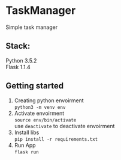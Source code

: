 # TaskManager #
Simple task manager

## Stack: ##
Python 3.5.2 <br/>
Flask 1.1.4

## Getting started ##
1) Creating python envoirment <br/>
` python3 -m venv env `
2) Activate envoirment <br/>
` source env/bin/activate ` <br/>
use ` deactivate ` to deactivate envoirment
3) Install libs <br/>
` pip install -r requirements.txt `
4) Run App <br/>
` flask run `